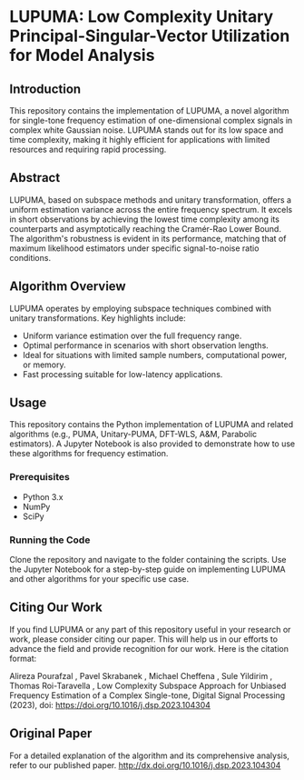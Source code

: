 # LUPUMA: Low Complexity Unitary Principal-Singular-Vector Utilization for Model Analysis

## Introduction
This repository contains the implementation of LUPUMA, a novel algorithm for single-tone frequency estimation of one-dimensional complex signals in complex white Gaussian noise. LUPUMA stands out for its low space and time complexity, making it highly efficient for applications with limited resources and requiring rapid processing.

## Abstract
LUPUMA, based on subspace methods and unitary transformation, offers a uniform estimation variance across the entire frequency spectrum. It excels in short observations by achieving the lowest time complexity among its counterparts and asymptotically reaching the Cramér-Rao Lower Bound. The algorithm's robustness is evident in its performance, matching that of maximum likelihood estimators under specific signal-to-noise ratio conditions.

## Algorithm Overview
LUPUMA operates by employing subspace techniques combined with unitary transformations. Key highlights include:
- Uniform variance estimation over the full frequency range.
- Optimal performance in scenarios with short observation lengths.
- Ideal for situations with limited sample numbers, computational power, or memory.
- Fast processing suitable for low-latency applications.

## Usage
This repository contains the Python implementation of LUPUMA and related algorithms (e.g., PUMA, Unitary-PUMA, DFT-WLS, A&M, Parabolic estimators). A Jupyter Notebook is also provided to demonstrate how to use these algorithms for frequency estimation.

### Prerequisites
- Python 3.x
- NumPy
- SciPy

### Running the Code
Clone the repository and navigate to the folder containing the scripts. Use the Jupyter Notebook for a step-by-step guide on implementing LUPUMA and other algorithms for your specific use case.

## Citing Our Work
If you find LUPUMA or any part of this repository useful in your research or work, please consider citing our paper. This will help us in our efforts to advance the field and provide recognition for our work. Here is the citation format:

Alireza Pourafzal , Pavel Skrabanek , Michael Cheffena , Sule Yildirim ,
Thomas Roi-Taravella , Low Complexity Subspace Approach for Unbiased Frequency Estimation of a
Complex Single-tone, Digital Signal Processing (2023), doi: https://doi.org/10.1016/j.dsp.2023.104304

## Original Paper
For a detailed explanation of the algorithm and its comprehensive analysis, refer to our published paper. 
http://dx.doi.org/10.1016/j.dsp.2023.104304
